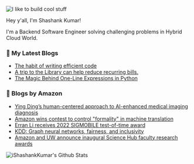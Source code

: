 ![I like to build cool stuff](https://res.cloudinary.com/dt8g3rhcy/image/upload/v1595929574/i_like_to_build_cool_shit._1_nzbwjh.png)

Hey y'all, I'm Shashank Kumar! 

I'm a Backend Software Engineer solving challenging problems in Hybrid Cloud World.

### 📕 My Latest Blogs
<!-- BLOG-POST-LIST:START -->
- [The habit of writing efficient code](https://medium.com/@ishashankkumar/the-habit-of-writing-efficient-code-153b05f04269?source=rss-d24dda280d5f------2)
- [A trip to the Library can help reduce recurring bills.](https://medium.com/swlh/a-trip-to-the-library-can-help-reduce-recurring-bills-23bca495cdf5?source=rss-d24dda280d5f------2)
- [The Magic Behind One-Line Expressions in Python](https://medium.com/swlh/the-magic-behind-one-line-expressions-in-python-816c10180c5c?source=rss-d24dda280d5f------2)
<!-- BLOG-POST-LIST:END -->

### 📕 Blogs by Amazon
<!-- AMAZON-BLOG-POST-LIST:START -->
- [Ying Ding’s human-centered approach to AI-enhanced medical imaging diagnosis](https://www.amazon.science/research-awards/success-stories/ying-dings-human-centered-approach-to-ai-enhanced-medical-imaging-diagnosis)
- [Amazon wins contest to control &quot;formality&quot; in machine translation](https://www.amazon.science/blog/amazon-wins-contest-to-control-formality-in-machine-translation)
- [Erran Li receives 2022 SIGMOBILE test-of-time award](https://www.amazon.science/latest-news/erran-li-receives-2022-sigmobile-test-of-time-award)
- [KDD: Graph neural networks, fairness, and inclusivity](https://www.amazon.science/blog/kdd-graph-neural-networks-fairness-and-inclusivity)
- [Amazon and UW announce inaugural Science Hub faculty research awards](https://www.amazon.science/academic-engagements/amazon-and-university-of-washington-announce-inaugural-science-hub-faculty-research-awards)
<!-- AMAZON-BLOG-POST-LIST:END -->



<img align="center" alt="iShashankKumar's Github Stats" src="https://github-readme-stats.vercel.app/api?username=ishashankkumar&show_icons=true&hide_border=true" />
